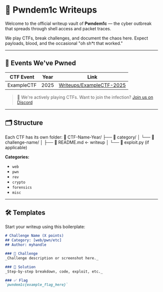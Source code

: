 # 🧠 Pwndem1c Writeups

Welcome to the official writeup vault of **Pwndem1c** — the cyber outbreak that spreads through shell access and packet traces.

We play CTFs, break challenges, and document the chaos here. Expect payloads, blood, and the occasional "oh sh*t that worked."

---

## 📅 Events We've Pwned

| CTF Event | Year | Link |
|----------|------|------|
| ExampleCTF | 2025 | [Writeups/ExampleCTF-2025](./ExampleCTF-2025) |

> 📌 We're actively playing CTFs. Want to join the infection? [Join us on Discord](https://discord.gg/3htneMY5g9) 

---

## 🗂 Structure

Each CTF has its own folder:
📁 CTF-Name-Year/
├── 📂 category/
│   └── 📂 challenge-name/
│       ├── 📝 README.md       ← writeup
│       └── 🧪 exploit.py      (if applicable)


**Categories:**  
- `web`  
- `pwn`  
- `rev`  
- `crypto`  
- `forensics`  
- `misc`

---

## 🛠 Templates

Start your writeup using this boilerplate:

```markdown
# Challenge Name (X points)
## Category: [web/pwn/etc]
## Author: myhandle

### 🧩 Challenge
_Challenge description or screenshot here._

### 🚩 Solution
_Step-by-step breakdown, code, exploit, etc._

### ✅ Flag
`pwndem1c{example_flag_here}`
